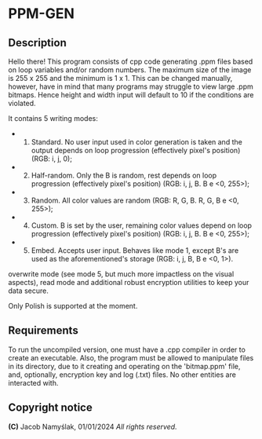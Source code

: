 # PPM-GEN

## Description
Hello there! This program consists of cpp code generating .ppm files based on loop variables and/or random numbers.
The maximum size of the image is 255 x 255 and the minimum is 1 x 1. This can be changed manually, however, have in mind that many programs may struggle to view large .ppm bitmaps.
Hence height and width input will default to 10 if the conditions are violated.

It contains 5 writing modes:

- 1) Standard. No user input used in color generation is taken and the output depends on loop progression (effectively pixel's position) (RGB: i, j, 0);
- 2) Half-random. Only the B is random, rest depends on loop progression (effectively pixel's position) (RGB: i, j, B. B e <0, 255>);
- 3) Random. All color values are random (RGB: R, G, B. R, G, B e <0, 255>);
- 4) Custom. B is set by the user, remaining color values depend on loop progression (effectively pixel's position) (RGB: i, j, B. B e <0, 255>);
- 5) Embed. Accepts user input. Behaves like mode 1, except B's are used as the aforementioned's storage (RGB: i, j, B, B e <0, 1>).

overwrite mode (see mode 5, but much more impactless on the visual aspects), read mode and additional robust encryption utilities to keep your data secure.

Only Polish is supported at the moment.

## Requirements
To run the uncompiled version, one must have a .cpp compiler in order to create an executable.
Also, the program must be allowed to manipulate files in its directory, due to it creating and operating on the 'bitmap.ppm' file, and, optionally, encryption key and log (.txt) files.
No other entities are interacted with.

## Copyright notice
**(C)** Jacob Namyślak, 01/01/2024
*All rights reserved.*
